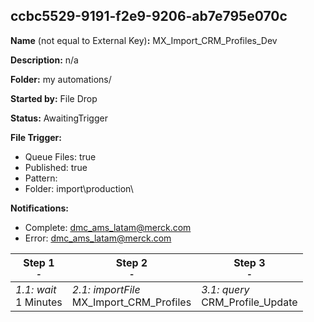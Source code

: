 ## ccbc5529-9191-f2e9-9206-ab7e795e070c

**Name** (not equal to External Key)**:** MX_Import_CRM_Profiles_Dev

**Description:** n/a

**Folder:** my automations/

**Started by:** File Drop

**Status:** AwaitingTrigger

**File Trigger:**

* Queue Files: true
* Published: true
* Pattern: 
* Folder:  import\production\

**Notifications:**

* Complete: dmc_ams_latam@merck.com
* Error: dmc_ams_latam@merck.com

| Step 1<br>_<small>-</small>_ | Step 2<br>_<small>-</small>_ | Step 3<br>_<small>-</small>_ |
| --- | --- | --- |
| _1.1: wait_<br>1 Minutes | _2.1: importFile_<br>MX_Import_CRM_Profiles | _3.1: query_<br>CRM_Profile_Update |

